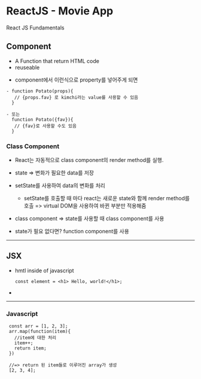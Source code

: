 # ReactJS - Movie App

React JS Fundamentals

## Component

- A Function that return HTML code
- reuseable

> <Potato fav="kimchi" some={true}>

- component에서 이런식으로 property를 넣어주게 되면

```
- function Potato(props){
   // {props.fav} 로 kimchi라는 value를 사용할 수 있음
  }

- 또는
  function Potato({fav}){
   // {fav}로 사용할 수도 있음
  }
```

### Class Component

- React는 자동적으로 class component의 render method를 실행.
- state => 변화가 필요한 data를 저장
- setState를 사용하여 data의 변화를 처리

  - setState를 호출할 때 마다 react는 새로운 state와 함께 render method를 호출 => virtual DOM을 사용하여 바뀐 부분만 적용해줌

- class component => state를 사용할 때 class component를 사용
- state가 필요 없다면? function component를 사용

---

## JSX

- hmtl inside of javascript
  ```
  const element = <h1> Hello, world!</h1>;
  ```
-

---

### Javascript

```
 const arr = [1, 2, 3];
 arr.map(function(item){
   //item에 대한 처리
   item++;
   return item;
 })

 //=> return 된 item들로 이루어진 array가 생성
 [2, 3, 4];
```

